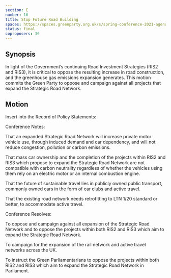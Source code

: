 ```yaml
---
section: E
number: 16
title: Stop Future Road Building
spaces: https://spaces.greenparty.org.uk/s/spring-conference-2021-agenda-forum2/?contentId=78603
status: final
coproposers: 36
---
```

## Synopsis

In light of the Government’s continuing Road Investment Strategies (RIS2 and RIS3), it is critical to oppose the resulting increase in road construction, and the greenhouse gas emissions expansion generates. This motion commits the Green Party to oppose and campaign against all projects that expand the Strategic Road Network.

## Motion

Insert into the Record of Policy Statements:

Conference Notes:

That an expanded Strategic Road Network will increase private motor vehicle use, through induced demand and car dependency, and will not reduce congestion, pollution or carbon emissions.

That mass car ownership and the completion of the projects within RIS2 and RIS3 which propose to expand the Strategic Road Network are not compatible with carbon neutrality regardless of whether the vehicles using them rely on an electric motor or an internal combustion engine.

That the future of sustainable travel lies in publicly owned public transport, commonly owned cars in the form of car clubs and active travel.

That the existing road network needs retrofitting to LTN 1/20 standard or better, to accommodate active travel.

Conference Resolves:

To oppose and campaign against all expansion of the Strategic Road Network and to oppose the projects within both RIS2 and RIS3 which aim to expand the Strategic Road Network.

To campaign for the expansion of the rail network and active travel networks across the UK.

To instruct the Green Parliamentarians to oppose the projects within both RIS2 and RIS3 which aim to expand the Strategic Road Network in Parliament.
